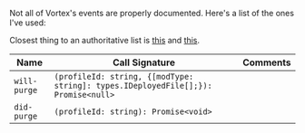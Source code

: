 Not all of Vortex's events are properly documented. Here's a list of the ones I've used:

Closest thing to an authoritative list is [this](https://cdn.discordapp.com/attachments/465847241005989898/695545152973832192/unknown.png) and [this](https://cdn.discordapp.com/attachments/465847241005989898/695545322021322802/unknown.png).

| Name  | Call Signature | Comments |
| ------------- | ------------- | --- |
| `will-purge`  | `(profileId: string, {[modType: string]: types.IDeployedFile[];}): Promise<null>`||
| `did-purge`  | `(profileId: string): Promise<void>`|